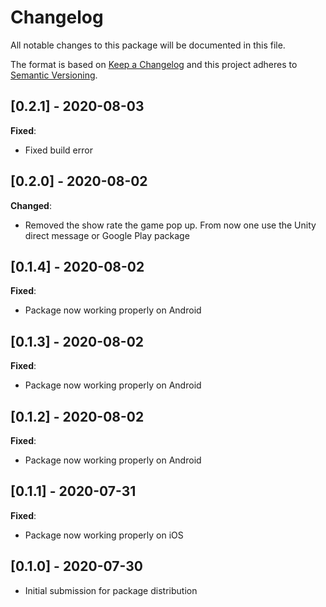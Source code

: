 # Changelog
All notable changes to this package will be documented in this file.

The format is based on [Keep a Changelog](http://keepachangelog.com/en/1.0.0/)
and this project adheres to [Semantic Versioning](http://semver.org/spec/v2.0.0.html).

## [0.2.1] - 2020-08-03

**Fixed**:
- Fixed build error

## [0.2.0] - 2020-08-02

**Changed**:
- Removed the show rate the game pop up. From now one use the Unity direct message or Google Play package

## [0.1.4] - 2020-08-02

**Fixed**:
- Package now working properly on Android

## [0.1.3] - 2020-08-02

**Fixed**:
- Package now working properly on Android

## [0.1.2] - 2020-08-02

**Fixed**:
- Package now working properly on Android

## [0.1.1] - 2020-07-31

**Fixed**:
- Package now working properly on iOS

## [0.1.0] - 2020-07-30

- Initial submission for package distribution
